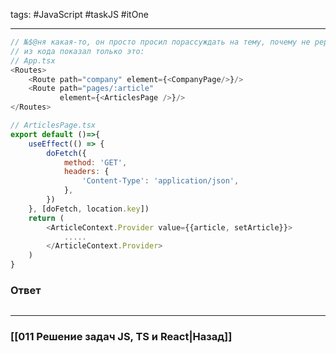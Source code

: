 tags: #JavaScript #taskJS #itOne 
____

```js
// №$@ня какая-то, он просто просил порассуждать на тему, почему не ререндерится ArticlesPage в рауте при переходе, но
// из кода показал только это:
// App.tsx
<Routes>
    <Route path="company" element={<CompanyPage/>}/>
    <Route path="pages/:article"
           element={<ArticlesPage />}/>
</Routes>

// ArticlesPage.tsx
export default ()=>{
    useEffect(() => {
        doFetch({
            method: 'GET',
            headers: {
                'Content-Type': 'application/json',
            },
        })
    }, [doFetch, location.key])
    return (
        <ArticleContext.Provider value={{article, setArticle}}>
            .....
        </ArticleContext.Provider>
    )
}
```

### Ответ

```js

```

___
### [[011 Решение задач JS, TS и React|Назад]]